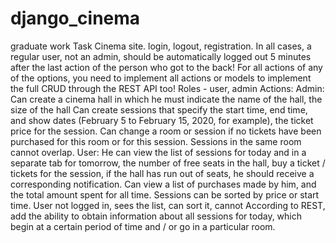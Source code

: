 # django_cinema
graduate work Task Cinema site.  login, logout, registration. In all cases, a regular user, not an admin, should be automatically logged out 5 minutes after the last action of the person who got to the back! For all actions of any of the options, you need to implement all actions or models to implement the full CRUD through the REST API too!  Roles - user, admin  Actions:  Admin:  Can create a cinema hall in which he must indicate the name of the hall, the size of the hall  Can create sessions that specify the start time, end time, and show dates (February 5 to February 15, 2020, for example), the ticket price for the session.  Can change a room or session if no tickets have been purchased for this room or for this session.  Sessions in the same room cannot overlap.  User:  He can view the list of sessions for today and in a separate tab for tomorrow, the number of free seats in the hall, buy a ticket / tickets for the session, if the hall has run out of seats, he should receive a corresponding notification.  Can view a list of purchases made by him, and the total amount spent for all time.  Sessions can be sorted by price or start time.  User not logged in, sees the list, can sort it, cannot  According to REST, add the ability to obtain information about all sessions for today, which begin at a certain period of time and / or go in a particular room.
